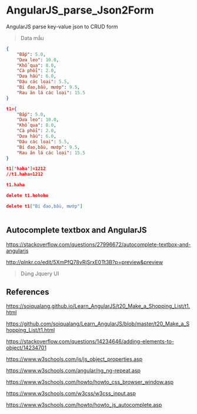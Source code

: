 # AngularJS_parse_Json2Form
AngularJS parse key-value json to CRUD form

> Data mẫu

```json
{
    "Bắp": 5.0,
    "Dưa leo": 10.0,
    "Khổ qua": 8.0,
    "Cà phổi": 2.0,
    "Dưa hấu": 6.0,
    "Đậu các loại": 5.5,
    "Bí đao,bầu, mướp": 9.5,
    "Rau ăn lá các loại": 15.5
}

t1={
    "Bắp": 5.0,
    "Dưa leo": 10.0,
    "Khổ qua": 8.0,
    "Cà phổi": 2.0,
    "Dưa hấu": 6.0,
    "Đậu các loại": 5.5,
    "Bí đao,bầu, mướp": 9.5,
    "Rau ăn lá các loại": 15.5
}

t1['haha']=1212
//t1.haha=1212

t1.haha

delete t1.hohoho

delete t1["Bí đao,bầu, mướp"]
  
```

## Autocomplete textbox and AngularJS

https://stackoverflow.com/questions/27996672/autocomplete-textbox-and-angularjs

http://plnkr.co/edit/5XmPfQ78vRjSrxE0Tt3B?p=preview&preview

> Dùng Jquery UI




## References

https://soiqualang.github.io/Learn_AngularJS/t20_Make_a_Shopping_List/t1.html

https://github.com/soiqualang/Learn_AngularJS/blob/master/t20_Make_a_Shopping_List/t1.html

https://stackoverflow.com/questions/14234646/adding-elements-to-object/14234701

https://www.w3schools.com/js/js_object_properties.asp

https://www.w3schools.com/angular/ng_ng-repeat.asp

https://www.w3schools.com/howto/howto_css_browser_window.asp

https://www.w3schools.com/w3css/w3css_input.asp

https://www.w3schools.com/howto/howto_js_autocomplete.asp
